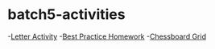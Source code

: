 # batch5-activities
-[Letter Activity](/Activity#20Letter#20Homework/ActivityLetter.html)
-[Best Practice Homework](/Best#20Practice#20Homework/index.html)
-[Chessboard Grid](/Chess#20Board#20Project%20(Grid)/index.html)
